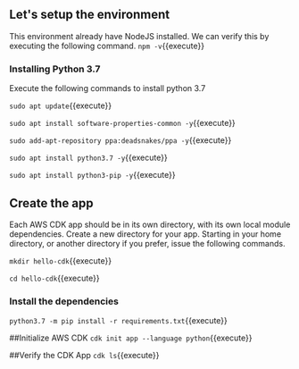 ## Let's setup the environment

This environment already have NodeJS installed. We can verify this by executing the following command.
`npm -v`{{execute}}

### Installing Python 3.7
Execute the following commands to install python 3.7

`sudo apt update`{{execute}}

`sudo apt install software-properties-common -y`{{execute}}

`sudo add-apt-repository ppa:deadsnakes/ppa -y`{{execute}}

`sudo apt install python3.7 -y`{{execute}}

`sudo apt install python3-pip -y`{{execute}}


## Create the app
Each AWS CDK app should be in its own directory, with its own local module dependencies. Create a new directory for your app. Starting in your home directory, or another directory if you prefer, issue the following commands.

`mkdir hello-cdk`{{execute}}

`cd hello-cdk`{{execute}}


### Install the dependencies
`python3.7 -m pip install -r requirements.txt`{{execute}}


##Initialize AWS CDK
`cdk init app --language python`{{execute}}


##Verify the CDK App
`cdk ls`{{execute}}

